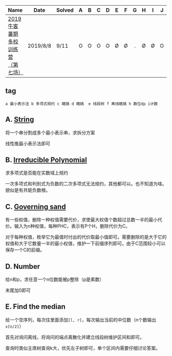 | Name                                                         | Date       | Solved |  A   |  B   |  C   |  D   |  E   |  F   |  G   |  H   |  I   |  J   |  K  |
| ------------------------------------------------------------ | ---------- | ------ | :--: | :--: | :--: | :--: | :--: | :--: | :--: | :--: | :--: | :--: | ---- |
| [2019牛客暑期多校训练营（第七场）](https://ac.nowcoder.com/acm/contest/887) | 2019/8/8   | 9/11   |  O   |  O   |  O   |  O   |  Ø   |  Ø   |  .   |  Ø   |  Ø   |  O   |  .   |

## tag

`a 最小表示法 b 多项式规约 c 瞎搞 d 瞎搞  e 线段树 f 离线瞎搞 h 数位dp i计数`



## A. [String](https://ac.nowcoder.com/acm/contest/887/A)

将一个串分割成多个最小表示串，求拆分方案

线性推最小表示法即可



## B. [Irreducible Polynomial](https://ac.nowcoder.com/acm/contest/887/B)

求多项式是否能在实数域上规约

一次多项式和判别式为负数的二次多项式无法规约，其他都可以。也不知道为啥。貌似是有共轭负数根。



## C. [ Governing sand](https://ac.nowcoder.com/acm/contest/887/C)

有一些权值，删除一种权值需要代价，求使最大权值个数超过总数一半的最小代价。输入为n种权值，每种PHC，表示有P个H，删除代价为C。

对于每种权值，枚举它为最值时付出的代价取最小值即可。需要删除的是大于它的权值和大于它数量一半的最小权值，维护一下前缀序列即可。由于C范围较小可以保存一个C的前缀。



## D. Number

给n和p，求任意一个n位数能被p整除（p是素数）

末尾加0即可



## E.  Find the median

给一个空序列，每次往里面添加`[l, r]`，每次输出当前的中位数（n个数输出`x[n/2]`）

首先对询问离线，将询问的端点离散化并建立线段树维护区间和即可。

查询时类似主席树查询k大，优先左子树即可，单个区间内需要仔细讨论答案。



